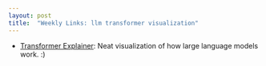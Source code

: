 ```yaml
---
layout: post
title:  "Weekly Links: llm transformer visualization"
---
```


* [Transformer Explainer](https://poloclub.github.io/transformer-explainer/): Neat visualization of how large language models work. :)
